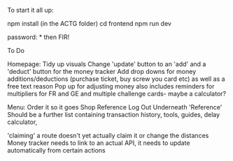 To start it all up:

npm install (in the ACTG folder)
cd frontend
npm run dev

password: * then FIR!

To Do

Homepage:
Tidy up visuals
Change 'update' button to an 'add' and a 'deduct' button for the money tracker
Add drop downs for money additions/deductions (purchase ticket, buy screw you card etc) as well as a free text reason 
Pop up for adjusting money also includes reminders for multipliers for FR and GE and multiple challenge cards- maybe a calculator?

Menu:
Order it so it goes 
Shop
Reference
Log Out
Underneath 'Reference' Should be a further list containing transaction history, tools, guides, delay calculator,


'claiming' a route doesn't yet actually claim it or change the distances
Money tracker needs to link to an actual API, it needs to update automatically from certain actions